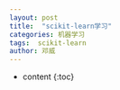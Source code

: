 ```yaml
---
layout: post
title:  "scikit-learn学习"
categories: 机器学习
tags:  scikit-learn
author: 邓威
---
```


* content
{:toc}
